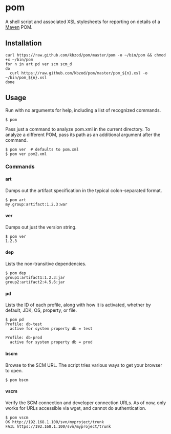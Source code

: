 [Maven]: http://maven.apache.org/

# pom

A shell script and associated XSL stylesheets for reporting on details of a
[Maven] POM.

## Installation

```
curl https://raw.github.com/kbzod/pom/master/pom -o ~/bin/pom && chmod +x ~/bin/pom
for n in art pd ver scm scm_d
do
  curl https://raw.github.com/kbzod/pom/master/pom_${n}.xsl -o ~/bin/pom_${n}.xsl
done
```

## Usage

Run with no arguments for help, including a list of recognized commands.

```
$ pom
```

Pass just a command to analyze pom.xml in the current directory. To analyze a
different POM, pass its path as an additional argument after the command.

```
$ pom ver  # defaults to pom.xml
$ pom ver pom2.xml
```

### Commands

#### art

Dumps out the artifact specification in the typical colon-separated format.

```
$ pom art
my.group:artifact:1.2.3:war
```

#### ver

Dumps out just the version string.

```
$ pom ver
1.2.3
```

#### dep

Lists the non-transitive dependencies.

```
$ pom dep
group1:artifact1:1.2.3:jar
group2:artifact2:4.5.6:jar
```

#### pd

Lists the ID of each profile, along with how it is activated, whether by
default, JDK, OS, property, or file.

```
$ pom pd
Profile: db-test
  active for system property db = test

Profile: db-prod
  active for system property db = prod
```

#### bscm

Browse to the SCM URL. The script tries various ways to get your browser to
open.

```
$ pom bscm
```

#### vscm

Verify the SCM connection and developer connection URLs. As of now, only works
for URLs accessible via wget, and cannot do authentication.

```
$ pom vscm
OK http://192.168.1.100/svn/myproject/trunk
FAIL https://192.168.1.100/svn/myproject/trunk
```

